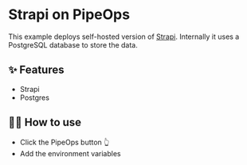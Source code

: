 # Strapi on PipeOps

This example deploys self-hosted version of [Strapi](https://strapi.io/). Internally it uses a PostgreSQL database to store the data.

## ✨ Features

- Strapi
- Postgres

## 💁‍♀️ How to use

- Click the PipeOps button 👆
- Add the environment variables
